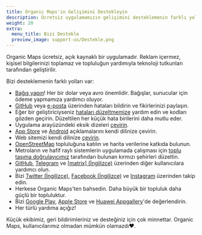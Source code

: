```yaml
---
title: Organic Maps'in Gelişimini Destekleyin
description: Ücretsiz uygulamamızın gelişimini desteklemenin farklı yolları
weight: 20
extra:
  menu_title: Bizi Destekle
  preview_image: support-us/Destekle.png
---
```


Organic Maps ücretsiz, açık kaynaklı bir uygulamadır. Reklam içermez, kişisel bilgilerinizi toplamaz
ve topluluğun yardımıyla teknoloji tutkunları tarafından geliştirilir.

Bizi desteklemenin farklı yolları var:

- [Bağış yapın](@/donate/index.md)! Her bir dolar veya avro önemlidir. Bağışlar, sunucular için ödeme yapmamıza yardımcı oluyor.
- [GitHub](https://github.com/organicmaps/organicmaps/issues) veya [e-posta](mailto:support@organicmaps.app) üzerinden hataları bildirin ve fikirlerinizi paylaşın.
- Eğer bir geliştiriciyseniz [hataları düzeltmemize](https://github.com/organicmaps/organicmaps/blob/master/docs/CONTRIBUTING.md) yardım edin
ve kodları gözden geçirin. Düzeltilen her küçük hata birilerini daha mutlu eder.
- Uygulama arayüzündeki eksik dizeleri [çevirin](https://github.com/organicmaps/organicmaps/blob/master/docs/CONTRIBUTING.md#translations).
- [App Store](https://github.com/organicmaps/organicmaps/tree/master/iphone/metadata/en-US) 
ve [Android](https://github.com/organicmaps/organicmaps/tree/master/android/src/google/play/listings/en-US)
açıklamalarını kendi dilinize çevirin.
- Web sitemizi kendi dilinize [çevirin](https://github.com/organicmaps/organicmaps.github.io).
- [OpenStreetMap](https://www.openstreetmap.org/about) topluluğuna katılın ve harita verilerine katkıda bulunun.
- Metroların ve hafif raylı sistemlerin uygulamada çalışması için [toplu taşıma doğrulayıcımız](https://cdn.organicmaps.app/subway/) tarafından bulunan kırmızı şehirleri düzeltin.
- [GitHub](https://github.com/organicmaps/organicmaps/issues),
[Telegram](https://t.me/OrganicMapsTR) ve
[[matrix] (İngilizce)](https://matrix.to/#/#organicmaps:matrix.org) üzerinden diğer kullanıcılara yardımcı olun.
- Bizi [Twitter (İngilizce)](https://twitter.com/OrganicMapsApp), [Facebook (İngilizce)](https://facebook.com/OrganicMaps) ve
[Instagram](https://instagram.com/OrganicMapsTR) üzerinden takip edin.
- Herkese Organic Maps'ten bahsedin. Daha büyük bir topluluk daha güçlü bir topluluktur.
- Bizi [Google Play](market://details?id=app.organicmaps),
[Apple Store](https://itunes.apple.com/app/id1567437057?action=write-review) ve
[Huawei Appgallery](appmarket://details?id=app.organicmaps)'de değerlendirin.
- Her türlü yardıma açığız!

Küçük ekibimiz, geri bildirimleriniz ve desteğiniz için çok minnettar. Organic Maps, kullanıcılarımız olmadan mümkün olamazdı❤️.
